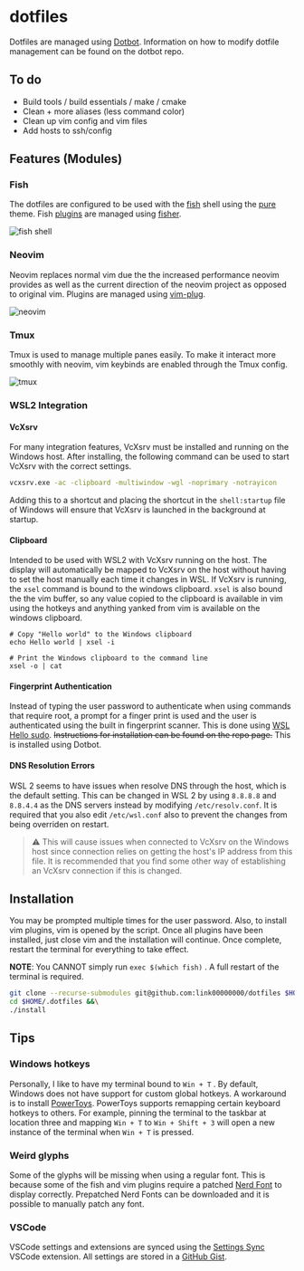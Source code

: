 # dotfiles

Dotfiles are managed using [Dotbot](https://github.com/anishathalye/dotbot). Information on how to modify dotfile management can be found on the dotbot repo.

## To do

* Build tools / build essentials / make / cmake
* Clean + more aliases (less command color)
* Clean up vim config and vim files
* Add hosts to ssh/config

## Features (Modules)

### Fish

The dotfiles are configured to be used with the [fish](https://github.com/fish-shell/fish-shell) shell using the [pure](https://github.com/rafaelrinaldi/pure) theme. Fish [plugins](./fish/fishfile) are managed using [fisher](https://github.com/jorgebucaran/fisher).

![fish shell](https://i.imgur.com/MPWUYMo.png)

### Neovim

Neovim replaces normal vim due the the increased performance neovim provides as well as the current direction of the neovim project as opposed to original vim. Plugins are managed using [vim-plug](https://github.com/junegunn/vim-plug).

![neovim](https://i.imgur.com/QVVUM1X.png)

### Tmux

Tmux is used to manage multiple panes easily. To make it interact more smoothly with neovim, vim keybinds are enabled through the Tmux config.

![tmux](https://i.imgur.com/YfARaZk.png)

### WSL2 Integration

#### VcXsrv

For many integration features, VcXsrv must be installed and running on the Windows host. After installing, the following command can be used to start VcXsrv with the correct settings.

```cmd
vcxsrv.exe -ac -clipboard -multiwindow -wgl -noprimary -notrayicon
```

Adding this to a shortcut and placing the shortcut in the `shell:startup` file of Windows will ensure that VcXsrv is launched in the background at startup.

#### Clipboard

Intended to be used with WSL2 with VcXsrv running on the host. The display will automatically be mapped to VcXsrv on the host without having to set the host manually each time it changes in WSL. If VcXsrv is running, the `xsel` command is bound to the windows clipboard. `xsel` is also bound the the vim buffer, so any value copied to the clipboard is available in vim using the hotkeys and anything yanked from vim is available on the windows clipboard.

``` 
# Copy "Hello world" to the Windows clipboard
echo Hello world | xsel -i

# Print the Windows clipboard to the command line
xsel -o | cat
```

#### Fingerprint Authentication

Instead of typing the user password to authenticate when using commands that require root, a prompt for a finger print is used and the user is authenticated using the built in fingerprint scanner. This is done using [WSL Hello sudo](https://github.com/nullpo-head/WSL-Hello-sudo). ~~Instructions for installation can be found on the repo page.~~ This is installed using Dotbot.

#### DNS Resolution Errors

WSL 2 seems to have issues when resolve DNS through the host, which is the default setting. This can be changed in WSL 2 by using `8.8.8.8` and `8.8.4.4` as the DNS servers instead by modifying `/etc/resolv.conf`. It is required that you also edit `/etc/wsl.conf` also to prevent the changes from being overriden on restart.

> ⚠ This will cause issues when connected to VcXsrv on the Windows host since connection relies on getting the host's IP address from this file. It is recommended that you find some other way of establishing an VcXsrv connection if this is changed.

## Installation

You may be prompted multiple times for the user password. Also, to install vim plugins, vim is opened by the script. Once all plugins have been installed, just close vim and the installation will continue. Once complete, restart the terminal for everything to take effect.

**NOTE**: You CANNOT simply run `exec $(which fish)` . A full restart of the terminal is required.

``` bash
git clone --recurse-submodules git@github.com:link00000000/dotfiles $HOME/.dotfiles &&\
cd $HOME/.dotfiles &&\
./install
```

## Tips

### Windows hotkeys

Personally, I like to have my terminal bound to `Win + T` . By default, Windows does not have support for custom global hotkeys. A workaround is to install [PowerToys](https://github.com/microsoft/PowerToys). PowerToys supports remapping certain keyboard hotkeys to others. For example, pinning the terminal to the taskbar at location three and mapping `Win + T` to `Win + Shift + 3` will open a new instance of the terminal when `Win + T` is pressed.

### Weird glyphs

Some of the glyphs will be missing when using a regular font. This is because some of the fish and vim plugins require a patched [Nerd Font](https://www.nerdfonts.com/) to display correctly. Prepatched Nerd Fonts can be downloaded and it is possible to manually patch any font.

### VSCode

VSCode settings and extensions are synced using the [Settings Sync](https://marketplace.visualstudio.com/items?itemName=Shan.code-settings-sync) VSCode extension. All settings are stored in a [GitHub Gist](https://gist.github.com/link00000000/5a56bca84e06cb214365af177bbda608).
